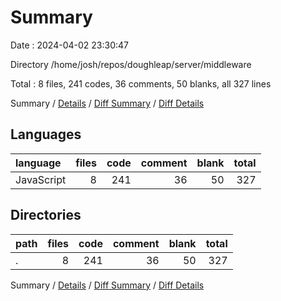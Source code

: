 # Summary

Date : 2024-04-02 23:30:47

Directory /home/josh/repos/doughleap/server/middleware

Total : 8 files,  241 codes, 36 comments, 50 blanks, all 327 lines

Summary / [Details](details.md) / [Diff Summary](diff.md) / [Diff Details](diff-details.md)

## Languages
| language | files | code | comment | blank | total |
| :--- | ---: | ---: | ---: | ---: | ---: |
| JavaScript | 8 | 241 | 36 | 50 | 327 |

## Directories
| path | files | code | comment | blank | total |
| :--- | ---: | ---: | ---: | ---: | ---: |
| . | 8 | 241 | 36 | 50 | 327 |

Summary / [Details](details.md) / [Diff Summary](diff.md) / [Diff Details](diff-details.md)